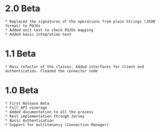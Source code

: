 2.0 Beta
========
	* Replaced the signatures of the operations from plain Strings (JSON format) to POJOs
	* Added unit test to check POJOs mapping
	* Added basic integration test

1.1 Beta
========
	* Mass refactor of the classes. Added interfaces for client and authentication. Cleaned the connector code

1.0 Beta
========
    * First Release Beta
    * Full API coverage
    * Added documentation to all the process
    * Rest implementation through Jersey
    * Basic Authentication
    * Support for multitenancy (Connection Manager)